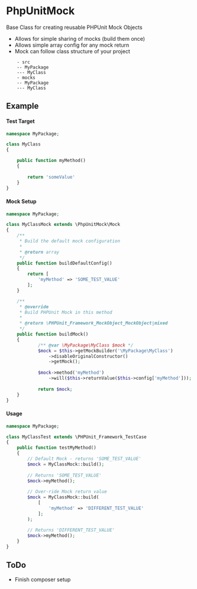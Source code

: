 PhpUnitMock
===========

Base Class for creating reusable PHPUnit Mock Objects
- Allows for simple sharing of mocks (build them once)
- Allows simple array config for any mock return
- Mock can follow class structure of your project

```
    - src
    -- MyPackage
    --- MyClass
    - mocks
    -- MyPackage
    --- MyClass
```

## Example ##


#### Test Target ####

```php
namespace MyPackage;

class MyClass 
{

    public function myMethod() 
    {
    
        return 'someValue'
    }
}
```

#### Mock Setup ####

```php
namespace MyPackage;

class MyClassMock extends \PhpUnitMock\Mock 
{
    /**
     * Build the default mock configuration
     *
     * @return array
     */
    public function buildDefaultConfig()
    {
        return [
            'myMethod' => 'SOME_TEST_VALUE'
        ];
    }

    /**
     * @override
     * Build PHPUnit Mock in this method
     *
     * @return \PHPUnit_Framework_MockObject_MockObject|mixed
     */
    public function buildMock() 
    {
            /** @var \MyPackage\MyClass $mock */
            $mock = $this->getMockBuilder('\MyPackage\MyClass')
                ->disableOriginalConstructor()
                ->getMock();
    
            $mock->method('myMethod')
                ->will($this->returnValue($this->config['myMethod']));
                
            return $mock;
    }
}
```

#### Usage ####


```php
namespace MyPackage;

class MyClassTest extends \PHPUnit_Framework_TestCase 
{
    public function testMyMethod() 
    {
        // Default Mock - returns 'SOME_TEST_VALUE'
        $mock = MyClassMock::build();
        
        // Returns 'SOME_TEST_VALUE'
        $mock->myMethod();
        
        // Over-ride Mock return value
        $mock = MyClassMock::build(
            [
                'myMethod' => 'DIFFERENT_TEST_VALUE'
            ];
        );
        
        // Returns 'DIFFERENT_TEST_VALUE'
        $mock->myMethod();
    }
}

```

## ToDo ##

- Finish composer setup
